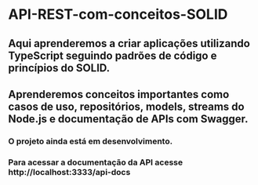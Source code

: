 # API-REST-com-conceitos-SOLID

## Aqui aprenderemos a criar aplicações utilizando TypeScript seguindo padrões de código e princípios do SOLID.

## Aprenderemos conceitos importantes como casos de uso, repositórios, models, streams do Node.js e documentação de APIs com Swagger.

### O projeto ainda está em desenvolvimento.

### Para acessar a documentação da API acesse http://localhost:3333/api-docs
